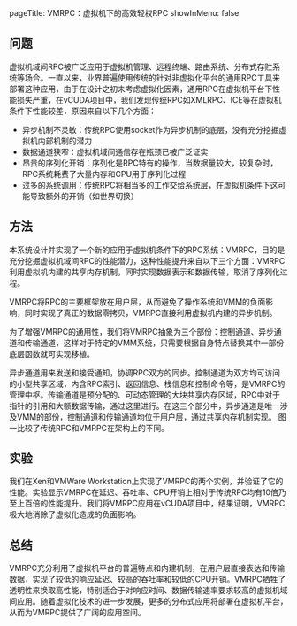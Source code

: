 pageTitle: VMRPC：虚拟机下的高效轻权RPC
showInMenu: false

## 问题

虚拟机域间RPC被广泛应用于虚拟机管理、远程终端、路由系统、分布式存贮系统等场合。一直以来，业界普遍使用传统的针对非虚拟化平台的通用RPC工具来部署这种应用，由于在设计之初未考虑虚拟化因素，通用RPC在虚拟机平台下性能损失严重，在vCUDA项目中，我们发现传统RPC如XMLRPC、ICE等在虚拟机条件下性能较差，原因来自以下几个方面：

* 异步机制不灵敏：传统RPC使用socket作为异步机制的底层，没有充分挖掘虚拟机内部机制的潜力
* 数据通道狭窄：虚拟机域间通信存在瓶颈已被广泛证实
* 昂贵的序列化开销：序列化是RPC特有的操作，当数据量较大，较复杂时，RPC系统耗费了大量内存和CPU用于序列化过程
* 过多的系统调用：传统RPC将相当多的工作交给系统层，在虚拟机条件下这可能导致额外的开销（如世界切换）

## 方法

本系统设计并实现了一个新的应用于虚拟机条件下的RPC系统：VMRPC，目的是充分挖掘虚拟机域间RPC的性能潜力，这种性能提升来自以下三个方面：VMRPC利用虚拟机内建的共享内存机制，同时实现数据表示和数据传输，取消了序列化过程。

VMRPC将RPC的主要框架放在用户层，从而避免了操作系统和VMM的负面影响，同时实现了真正的数据零拷贝，VMRPC直接利用虚拟机内建的异步机制。

为了增强VMRPC的通用性，我们将VMRPC抽象为三个部份：控制通道、异步通道和传输通道，这样对于特定的VMM系统，只需要根据自身特点替换其中一部份底层函数就可实现移植。

异步通道用来发送和接受通知，协调RPC双方的同步。控制通道为双方均可访问的小型共享区域，内含RPC索引、返回信息、栈信息和控制命令等，是VMRPC的管理中枢。传输通道是预分配的、可动态管理的大块共享内存区域，RPC中对于指针的引用和大额数据传输，通过这里进行。在这三个部分中，异步通道是唯一涉及VMM的部份，控制通道和传输通道均位于用户层，通过共享内存机制实现。 图一比较了传统RPC和VMRPC在架构上的不同。

## 实验

我们在Xen和VMWare Workstation上实现了VMRPC的两个实例，并验证了它的性能。实验显示VMRPC在延迟、吞吐率、CPU开销上相对于传统RPC均有10倍乃至上百倍的性能提升。我们将VMRPC应用在vCUDA项目中，结果证明，VMRPC极大地消除了虚拟化造成的负面影响。

## 总结

VMRPC充分利用了虚拟机平台的普遍特点和内建机制，在用户层直接表达和传输数据，实现了较低的响应延迟、较高的吞吐率和较低的CPU开销。VMRPC牺牲了透明性来换取高性能，特别适合于对响应时间、数据传输速率要求较高的虚拟机域间应用。随着虚拟化技术的进一步发展，更多的分布式应用将部署在虚拟机平台，从而为VMRPC提供了广阔的应用空间。

